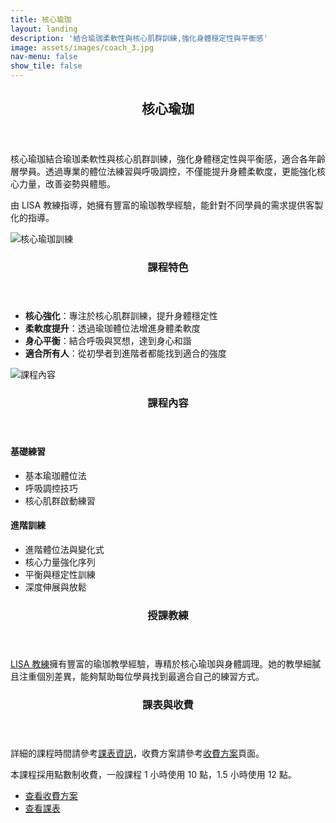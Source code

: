 ```yaml
---
title: 核心瑜珈
layout: landing
description: '結合瑜珈柔軟性與核心肌群訓練,強化身體穩定性與平衡感'
image: assets/images/coach_3.jpg
nav-menu: false
show_tile: false
---
```


<!-- Main -->
<div id="main">

<!-- One -->
<section id="one">
	<div class="inner">
		<header class="major">
			<h2>核心瑜珈</h2>
		</header>
		<p>核心瑜珈結合瑜珈柔軟性與核心肌群訓練，強化身體穩定性與平衡感，適合各年齡層學員。透過專業的體位法練習與呼吸調控，不僅能提升身體柔軟度，更能強化核心力量，改善姿勢與體態。</p>
		<p>由 LISA 教練指導，她擁有豐富的瑜珈教學經驗，能針對不同學員的需求提供客製化的指導。</p>
	</div>
</section>

<!-- Two -->
<section id="two" class="spotlights">
	<section>
		<div class="image">
			<img src="{% link assets/images/coach_3.jpg %}" alt="核心瑜珈訓練" data-position="center center" />
		</div>
		<div class="content">
			<div class="inner">
				<header class="major">
					<h3>課程特色</h3>
				</header>
				<ul>
					<li><strong>核心強化</strong>：專注於核心肌群訓練，提升身體穩定性</li>
					<li><strong>柔軟度提升</strong>：透過瑜珈體位法增進身體柔軟度</li>
					<li><strong>身心平衡</strong>：結合呼吸與冥想，達到身心和諧</li>
					<li><strong>適合所有人</strong>：從初學者到進階者都能找到適合的強度</li>
				</ul>
			</div>
		</div>
	</section>
	<section>
		<div class="image">
			<img src="{% link assets/images/coach_3.jpg %}" alt="課程內容" data-position="top center" />
		</div>
		<div class="content">
			<div class="inner">
				<header class="major">
					<h3>課程內容</h3>
				</header>
				<h4>基礎練習</h4>
				<ul>
					<li>基本瑜珈體位法</li>
					<li>呼吸調控技巧</li>
					<li>核心肌群啟動練習</li>
				</ul>
				<h4>進階訓練</h4>
				<ul>
					<li>進階體位法與變化式</li>
					<li>核心力量強化序列</li>
					<li>平衡與穩定性訓練</li>
					<li>深度伸展與放鬆</li>
				</ul>
			</div>
		</div>
	</section>
</section>

<!-- Three -->
<section id="three">
	<div class="inner">
		<header class="major">
			<h3>授課教練</h3>
		</header>
		<p><a href="{% link teachers/coach-lisa.md %}">LISA 教練</a>擁有豐富的瑜珈教學經驗，專精於核心瑜珈與身體調理。她的教學細膩且注重個別差異，能夠幫助每位學員找到最適合自己的練習方式。</p>
	</div>
</section>

<!-- Four -->
<section id="four">
	<div class="inner">
		<header class="major">
			<h3>課表與收費</h3>
		</header>
		<p>詳細的課程時間請參考<a href="{% link schedule.md %}">課表資訊</a>，收費方案請參考<a href="{% link pricing.md %}">收費方案</a>頁面。</p>
		<p>本課程採用點數制收費，一般課程 1 小時使用 10 點，1.5 小時使用 12 點。</p>
		<ul class="actions">
			<li><a href="{% link pricing.md %}" class="button">查看收費方案</a></li>
			<li><a href="{% link schedule.md %}" class="button">查看課表</a></li>
		</ul>
	</div>
</section>

</div>
